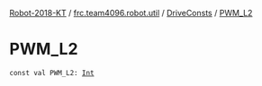 [Robot-2018-KT](../../index.md) / [frc.team4096.robot.util](../index.md) / [DriveConsts](index.md) / [PWM_L2](./-p-w-m_-l2.md)

# PWM_L2

`const val PWM_L2: `[`Int`](https://kotlinlang.org/api/latest/jvm/stdlib/kotlin/-int/index.html)